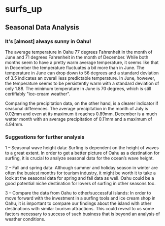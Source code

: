 # surfs_up

## Seasonal Data Analysis 

### It's [almost] always sunny in Oahu!

The average temperature in Oahu 77 degrees Fahrenheit in the month of June and 71 degrees Fahrenheit in the month of December. While both months seem to have a pretty warm average temperature, it seems like that in December the temperature fluctuates a bit more than in June. The temperature in June can drop down to 56 degrees and a standard deviation of 3.5 indicates an overall less predictable temperature. In June, however, the temperature seems to be persistently warm with a standard deviation of only 1.88. The minimum temperature in June is 70 degrees, which is still certifiably "ice-cream weather". 

Comparing the precipitation data, on the other hand, is a clearer indicator if seasonal differences. The average precipitation in the month of July is 0.02mm and even at its maximum it reaches 0.89mm. December is a much wetter month with an average precipitation of 0.11mm and a maximum of 4.94mm.

### Suggestions for further analysis

1 – Seasonal wave height data: Surfing is dependent on the height of waves to a great extent. In order to get a better picture of Oahu as a destination for surfing, it is crucial to analyze seasonal data for the ocean’s wave height. 

2 – Fall and spring data: Although summer and holiday season in winter are often the busiest months for tourism industry, it might be worth it to take a look at the seasonal data for spring and fall data as well. Oahu could be a good potential niche destination for lovers of surfing in other seasons too.

3 – Compare the data from Oahu to other/successful islands: In order to move forward with the investment in a surfing tools and ice cream shop in Oahu, it is important to compare our findings about the island with other destinations with similar tourism attractions. This could reveal to us some factors necessary to success of such business that is beyond an analysis of weather conditions. 


